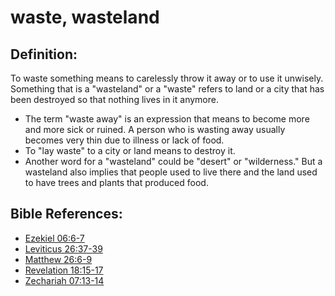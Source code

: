 # waste, wasteland #

## Definition: ##

To waste something means to carelessly throw it away or to use it unwisely. Something that is a  "wasteland" or a "waste" refers to land or a city that has been destroyed so that nothing lives in it anymore. 

* The term "waste away" is an expression that means to become more and more sick or ruined. A person who is wasting away usually becomes very thin due to illness or lack of food.
* To "lay waste" to a city or land means to destroy it.
* Another word for a "wasteland" could be "desert" or "wilderness." But a wasteland also implies that people used to live there and the land used to have trees and plants that produced food.

## Bible References: ##

* [Ezekiel 06:6-7](en/tn/ezk/help/06/06)
* [Leviticus 26:37-39](en/tn/lev/help/26/37)
* [Matthew 26:6-9](en/tn/mat/help/26/06)
* [Revelation 18:15-17](en/tn/rev/help/18/15)
* [Zechariah 07:13-14](en/tn/zec/help/07/13)